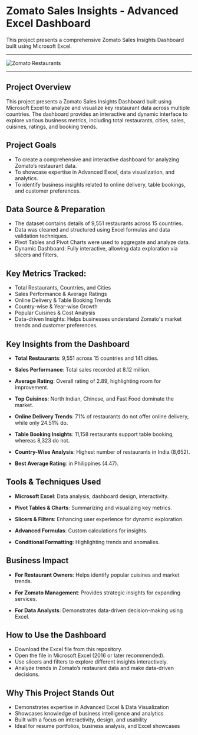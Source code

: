 # Zomato Sales Insights - Advanced Excel Dashboard

This project presents a comprehensive Zomato Sales Insights Dashboard built using Microsoft Excel. 

---
 ![Zomato Restaurants](https://github.com/SumitraBishnoi/Zooooooommatoooo/blob/main/zomato.jpg)

---

## Project Overview

This project presents a Zomato Sales Insights Dashboard built using Microsoft Excel to analyze and visualize key restaurant data across multiple countries. The dashboard provides an interactive and dynamic interface to explore various business metrics, including total restaurants, cities, sales, cuisines, ratings, and booking trends.


## Project Goals

- To create a comprehensive and interactive dashboard for analyzing Zomato’s restaurant data.
- To showcase expertise in Advanced Excel, data visualization, and analytics.
- To identify business insights related to online delivery, table bookings, and customer preferences.

## Data Source & Preparation

- The dataset contains details of 9,551 restaurants across 15 countries.
- Data was cleaned and structured using Excel formulas and data validation techniques.
- Pivot Tables and Pivot Charts were used to aggregate and analyze data.
- Dynamic Dashboard: Fully interactive, allowing data exploration via slicers and filters.

## Key Metrics Tracked:

- Total Restaurants, Countries, and Cities
- Sales Performance & Average Ratings
- Online Delivery & Table Booking Trends
- Country-wise & Year-wise Growth
- Popular Cuisines & Cost Analysis
- Data-driven Insights: Helps businesses understand Zomato's market trends and customer preferences.

## Key Insights from the Dashboard

- **Total Restaurants**: 9,551 across 15 countries and 141 cities.

- **Sales Performance**: Total sales recorded at 8.12 million.

- **Average Rating**: Overall rating of 2.89, highlighting room for improvement.

- **Top Cuisines**: North Indian, Chinese, and Fast Food dominate the market.

- **Online Delivery Trends**: 71% of restaurants do not offer online delivery, while only 24.51% do.

- **Table Booking Insights**: 11,158 restaurants support table booking, whereas 8,323 do not.

- **Country-Wise Analysis**: Highest number of restaurants in India (8,652).

- **Best Average Rating**: in Philippines (4.47).

## Tools & Techniques Used

- **Microsoft Excel**: Data analysis, dashboard design, interactivity.

- **Pivot Tables & Charts**: Summarizing and visualizing key metrics.

- **Slicers & Filters**: Enhancing user experience for dynamic exploration.

- **Advanced Formulas**: Custom calculations for insights.

- **Conditional Formatting**: Highlighting trends and anomalies.

## Business Impact

- **For Restaurant Owners**: Helps identify popular cuisines and market trends.

- **For Zomato Management**: Provides strategic insights for expanding services.

- **For Data Analysts**: Demonstrates data-driven decision-making using Excel.

## How to Use the Dashboard

- Download the Excel file from this repository.
- Open the file in Microsoft Excel (2016 or later recommended).
- Use slicers and filters to explore different insights interactively.
- Analyze trends in Zomato’s restaurant data and make data-driven decisions.

## Why This Project Stands Out

- Demonstrates expertise in Advanced Excel & Data Visualization
- Showcases knowledge of business intelligence and analytics
- Built with a focus on interactivity, design, and usability
- Ideal for resume portfolios, business analysis, and Excel showcases


